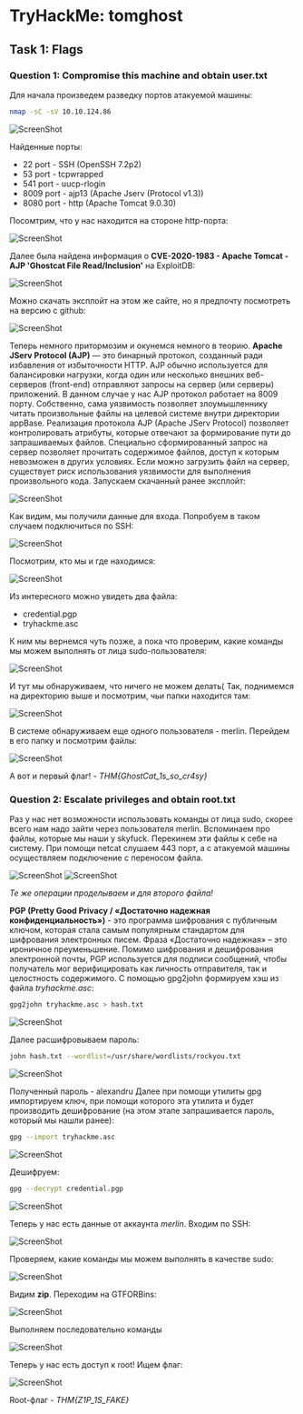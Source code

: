 # TryHackMe: tomghost

## Task 1: Flags
### Question 1: Compromise this machine and obtain user.txt
Для начала произведем разведку портов атакуемой машины:
```sh
nmap -sC -sV 10.10.124.86
```
![ScreenShot](screenshots/1.png)

Найденные порты:
- 22 port - SSH (OpenSSH 7.2p2)
- 53 port - tcpwrapped
- 541 port - uucp-rlogin
- 8009 port - ajp13 (Apache Jserv (Protocol v1.3))
- 8080 port - http (Apache Tomcat 9.0.30)

Посомтрим, что у нас находится на стороне http-порта:

![ScreenShot](screenshots/2.png)

Далее была найдена информация о **CVE-2020-1983 - Apache Tomcat - AJP 'Ghostcat File Read/Inclusion'** на ExploitDB:

![ScreenShot](screenshots/3.png)

Можно скачать эксплойт на этом же сайте, но я предпочту посмотреть на версию с github:

![ScreenShot](screenshots/4.png)

Теперь немного притормозим и окунемся немного в теорию. **Apache JServ Protocol (AJP)** — это бинарный протокол, созданный ради избавления от избыточности HTTP. AJP обычно используется для балансировки нагрузки, когда один или несколько внешних веб-серверов (front-end) отправляют запросы на сервер (или серверы) приложений. В данном случае у нас AJP протокол работает на 8009 порту. Собственно, сама уязвимость позволяет злоумышленнику читать произвольные файлы на целевой системе внутри директории appBase. Реализация протокола AJP (Apache JServ Protocol) позволяет контролировать атрибуты, которые отвечают за формирование пути до запрашиваемых файлов. Специально сформированный запрос на сервер позволяет прочитать содержимое файлов, доступ к которым невозможен в других условиях. Если можно загрузить файл на сервер, существует риск использования уязвимости для выполнения произвольного кода.
Запускаем скачанный ранее эксплойт:

![ScreenShot](screenshots/5.png)

Как видим, мы получили данные для входа. Попробуем в таком случаем подключиться по SSH:

![ScreenShot](screenshots/6.png)

Посмотрим, кто мы и где находимся:

![ScreenShot](screenshots/7.png)

Из интересного можно увидеть два файла:
- credential.pgp
- tryhackme.asc

К ним мы вернемся чуть позже, а пока что проверим, какие команды мы можем выполнять от лица sudo-пользователя:

![ScreenShot](screenshots/8.png)

И тут мы обнаруживаем, что ничего не можем делать(
Так, поднимемся на директорию выше и посмотрим, чьи папки находится там:

![ScreenShot](screenshots/9.png)

В системе обнаруживаем еще одного пользователя - merlin. Перейдем в его папку и посмотрим файлы:

![ScreenShot](screenshots/10.png)

А вот и первый флаг! - *THM{GhostCat_1s_so_cr4sy}*

### Question 2: Escalate privileges and obtain root.txt
Раз у нас нет возможности использовать команды от лица sudo, скорее всего нам надо зайти через пользователя merlin. Вспоминаем про файлы, которые мы наши у skyfuck. Перекинем эти файлы к себе на систему. При помощи netcat слушаем 443 порт, а с атакуемой машины осуществляем подключение с переносом файла.

![ScreenShot](screenshots/11.png)
![ScreenShot](screenshots/12.png)

*Те же операции проделываем и для второго файла!*

**PGP (Pretty Good Privacy / «Достаточно надежная конфиденциальность»)** - это программа шифрования с публичным ключом, которая стала самым популярным стандартом для шифрования электронных писем. Фраза «Достаточно надежная» – это ироничное преуменьшение. Помимо шифрования и дешифрования электронной почты, PGP используется для подписи сообщений, чтобы получатель мог верифицировать как личность отправителя, так и целостность содержимого.
С помощью gpg2john формируем хэш из файла *tryhackme.asc*:
```sh
gpg2john tryhackme.asc > hash.txt
```
![ScreenShot](screenshots/13.png)

Далее расшифровываем пароль:
```sh
john hash.txt --wordlist=/usr/share/wordlists/rockyou.txt
```
![ScreenShot](screenshots/14.png)

Полученный пароль - alexandru
Далее при помощи утилиты gpg импортируем ключ, при помощи которого эта утилита и будет производить дешифрование (на этом этапе запрашивается пароль, который мы нашли ранее):
```sh
gpg --import tryhackme.asc
```
![ScreenShot](screenshots/15.png)

Дешифруем:
```sh
gpg --decrypt credential.pgp
```
![ScreenShot](screenshots/16.png)

Теперь у нас есть данные от аккаунта *merlin*. Входим по SSH:

![ScreenShot](screenshots/17.png)

Проверяем, какие команды мы можем выполнять в качестве sudo:

![ScreenShot](screenshots/18.png)

Видим **zip**. Переходим на GTFORBins:

![ScreenShot](screenshots/19.png)

Выполняем последовательно команды

![ScreenShot](screenshots/20.png)

Теперь у нас есть доступ к root! Ищем флаг:

![ScreenShot](screenshots/21.png)

Root-флаг - *THM{Z1P_1S_FAKE}*
